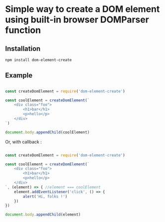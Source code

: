 # Simple way to create a DOM element using built-in browser DOMParser function

## Installation

```bash
npm install dom-element-create
```

## Example

```javascript

const createDomElement = require('dom-element-create')

const coolElement = createDomElement(`
	<div class="foo">
		<h1>bar</h1>
		<p>hello</p>
	</div>
`)

document.body.appendChild(coolElement)

```

Or, with callback :

```javascript

const createDomElement = require('dom-element-create')

const coolElement = createDomElement(`
	<div class="foo">
		<h1>bar</h1>
		<p>hello</p>
	</div>
`, (element) => { //element === coolElement
	element.addEventListener('click', () => {
		alert('Hi, folks !')
	})
})

document.body.appendChild(element)

```
